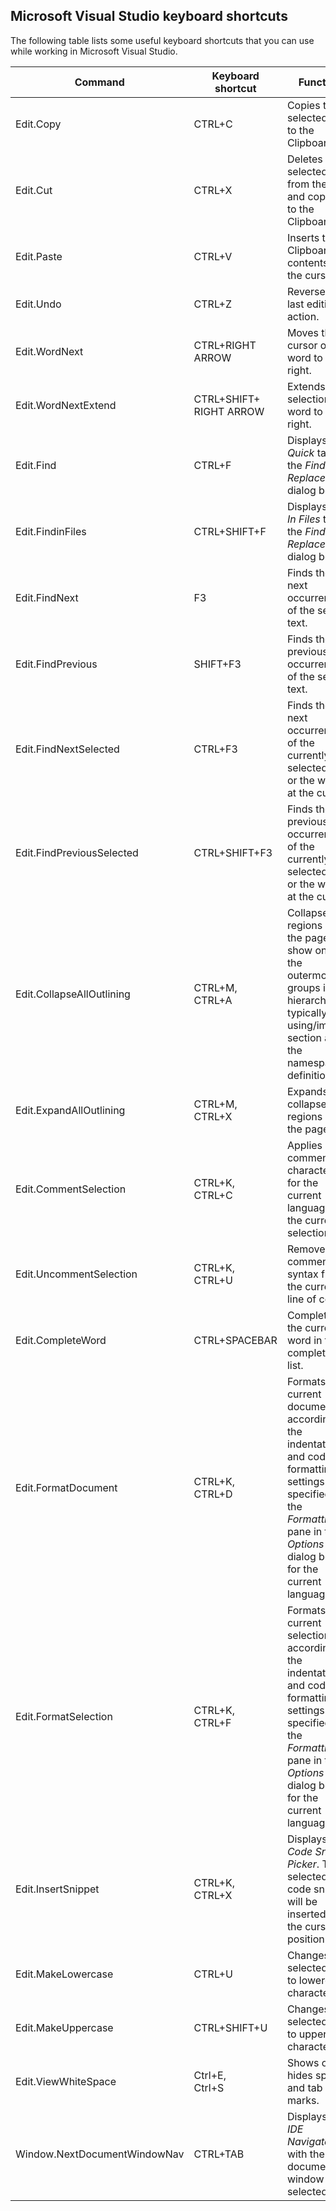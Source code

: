 ## Microsoft Visual Studio keyboard shortcuts

The following table lists some useful keyboard shortcuts that you can use while working in Microsoft Visual Studio.

| Command                      | Keyboard shortcut          | Function                                                                                                                                                                                                                                        |
|------------------------------|----------------------------|-------------------------------------------------------------------------------------------------------------------------------------------------------------------------------------------------------------------------------------------------|
| Edit.Copy                    | CTRL+C                     | Copies the selected item to the Clipboard.                                                                                                                                                                                                      |
| Edit.Cut                     | CTRL+X                     | Deletes the selected item from the file and copies it to the Clipboard.                                                                                                                                                                         |
| Edit.Paste                   | CTRL+V                     | Inserts the Clipboard contents at the cursor.                                                                                                                                                                                                   |
| Edit.Undo                    | CTRL+Z                     | Reverses the last editing action.                                                                                                                                                                                                               |
| Edit.WordNext                | CTRL+RIGHT ARROW           | Moves the cursor one word to the right.                                                                                                                                                                                                         |
| Edit.WordNextExtend          | CTRL+SHIFT+<br>RIGHT ARROW | Extends the selection one word to the right.                                                                                                                                                                                                    |
| Edit.Find                    | CTRL+F                     | Displays the *Quick* tab of the *Find and Replace* dialog box.                                                                                                                    |
| Edit.FindinFiles             | CTRL+SHIFT+F               | Displays the *In Files* tab of the *Find and Replace* dialog box.                                                                                                                 |
| Edit.FindNext                | F3                         | Finds the next occurrence of the search text.                                                                                                                                                                                                   |
| Edit.FindPrevious            | SHIFT+F3                   | Finds the previous occurrence of the search text.                                                                                                                                                                                               |
| Edit.FindNextSelected        | CTRL+F3                    | Finds the next occurrence of the currently selected text, or the word at the cursor.                                                                                                                                                            |
| Edit.FindPreviousSelected    | CTRL+SHIFT+F3              | Finds the previous occurrence of the currently selected text, or the word at the cursor.                                                                                                                                                        |
| Edit.CollapseAllOutlining    | CTRL+M,<br>CTRL+A          | Collapses all regions on the page to show only the outermost groups in the hierarchy; typically the using/imports section and the namespace definition.                                                                                         |
| Edit.ExpandAllOutlining      | CTRL+M,<br>CTRL+X          | Expands all collapsed regions on the page.                                                                                                                                                                                                      |
| Edit.CommentSelection        | CTRL+K,<br>CTRL+C          | Applies comment characters for the current language to the current selection.                                                                                                                                                                   |
| Edit.UncommentSelection      | CTRL+K,<br>CTRL+U          | Removes the comment syntax from the current line of code.                                                                                                                                                                                       |
| Edit.CompleteWord            | CTRL+SPACEBAR              | Completes the current word in the completion list.                                                                                                                                                                                              |
| Edit.FormatDocument          | CTRL+K,<br>CTRL+D          | Formats the current document according to the indentation and code formatting settings specified on the *Formatting* pane in the *Options* dialog box, for the current language.  |
| Edit.FormatSelection         | CTRL+K,<br>CTRL+F          | Formats the current selection according to the indentation and code formatting settings specified on the *Formatting* pane in the *Options* dialog box, for the current language. |
| Edit.InsertSnippet           | CTRL+K,<br>CTRL+X          | Displays the *Code Snippet Picker*. The selected code snippet will be inserted at the cursor position.                                                                                                           |
| Edit.MakeLowercase           | CTRL+U                     | Changes the selected text to lowercase characters.                                                                                                                                                                                              |
| Edit.MakeUppercase           | CTRL+SHIFT+U               | Changes the selected text to uppercase characters.                                                                                                                                                                                              |
| Edit.ViewWhiteSpace          | Ctrl+E,<br>Ctrl+S          | Shows or hides spaces and tab marks.                                                                                                                                                                                                            |
| Window.NextDocumentWindowNav | CTRL+TAB                   | Displays the *IDE Navigator*, with the first document window selected.                                                                                                                                           |
